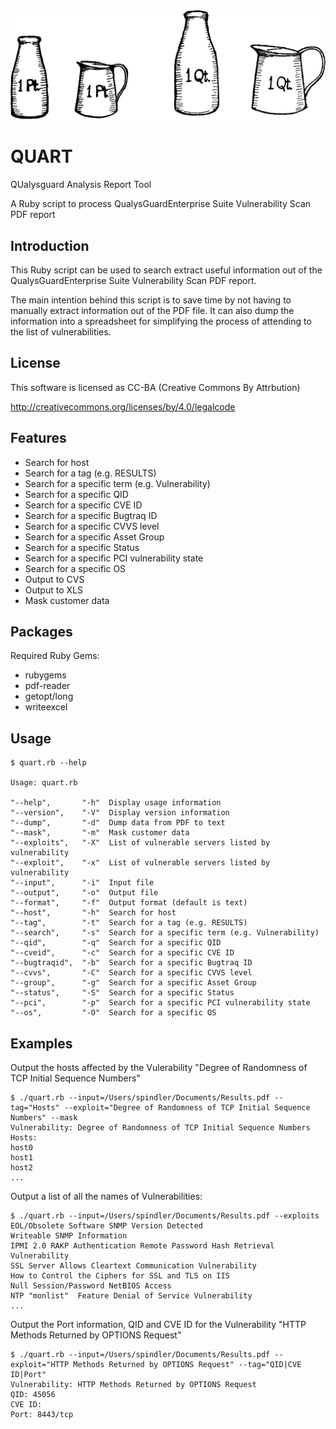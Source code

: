 ![alt tag](https://raw.githubusercontent.com/lateralblast/quart/master/quart.gif)

QUART
=====

QUalysguard Analysis Report Tool

A Ruby script to process QualysGuardEnterprise Suite Vulnerability Scan PDF report

Introduction
------------

This Ruby script can be used to search extract useful information out of the
QualysGuardEnterprise Suite Vulnerability Scan PDF report.

The main intention behind this script is to save time by not having to manually
extract information out of the PDF file. It can also dump the information into
a spreadsheet for simplifying the process of attending to the list of vulnerabilities.

License
-------

This software is licensed as CC-BA (Creative Commons By Attrbution)

http://creativecommons.org/licenses/by/4.0/legalcode

Features
--------

- Search for host
- Search for a tag (e.g. RESULTS)
- Search for a specific term (e.g. Vulnerability)
- Search for a specific QID
- Search for a specific CVE ID
- Search for a specific Bugtraq ID
- Search for a specific CVVS level
- Search for a specific Asset Group
- Search for a specific Status
- Search for a specific PCI vulnerability state
- Search for a specific OS
- Output to CVS
- Output to XLS
- Mask customer data

Packages
--------

Required Ruby Gems:

- rubygems
- pdf-reader
- getopt/long
- writeexcel

Usage
-----

```
$ quart.rb --help

Usage: quart.rb

"--help",       "-h"  Display usage information
"--version",    "-V"  Display version information
"--dump",       "-d"  Dump data from PDF to text
"--mask",       "-m"  Mask customer data
"--exploits",   "-X"  List of vulnerable servers listed by vulnerability
"--exploit",    "-x"  List of vulnerable servers listed by vulnerability
"--input",      "-i"  Input file
"--output",     "-o"  Output file
"--format",     "-f"  Output format (default is text)
"--host",       "-h"  Search for host
"--tag",        "-t"  Search for a tag (e.g. RESULTS)
"--search",     "-s"  Search for a specific term (e.g. Vulnerability)
"--qid",        "-q"  Search for a specific QID
"--cveid",      "-c"  Search for a specific CVE ID
"--bugtraqid",  "-b"  Search for a specific Bugtraq ID
"--cvvs",       "-C"  Search for a specific CVVS level
"--group",      "-g"  Search for a specific Asset Group
"--status",     "-S"  Search for a specific Status
"--pci",        "-p"  Search for a specific PCI vulnerability state
"--os",         "-O"  Search for a specific OS
```

Examples
--------

Output the hosts affected by the Vulerability "Degree of Randomness of TCP Initial Sequence Numbers"

```
$ ./quart.rb --input=/Users/spindler/Documents/Results.pdf --tag="Hosts" --exploit="Degree of Randomness of TCP Initial Sequence Numbers" --mask
Vulnerability: Degree of Randomness of TCP Initial Sequence Numbers
Hosts:
host0
host1
host2
...
```

Output a list of all the names of Vulnerabilities:

```
$ ./quart.rb --input=/Users/spindler/Documents/Results.pdf --exploits
EOL/Obsolete Software SNMP Version Detected
Writeable SNMP Information
IPMI 2.0 RAKP Authentication Remote Password Hash Retrieval Vulnerability
SSL Server Allows Cleartext Communication Vulnerability
How to Control the Ciphers for SSL and TLS on IIS
Null Session/Password NetBIOS Access
NTP "monlist"  Feature Denial of Service Vulnerability
...
```

Output the Port information, QID and CVE ID for the Vulnerability "HTTP Methods Returned by OPTIONS Request"

```
$ ./quart.rb --input=/Users/spindler/Documents/Results.pdf --exploit="HTTP Methods Returned by OPTIONS Request" --tag="QID|CVE ID|Port"
Vulnerability: HTTP Methods Returned by OPTIONS Request
QID: 45056
CVE ID: 
Port: 8443/tcp
```
